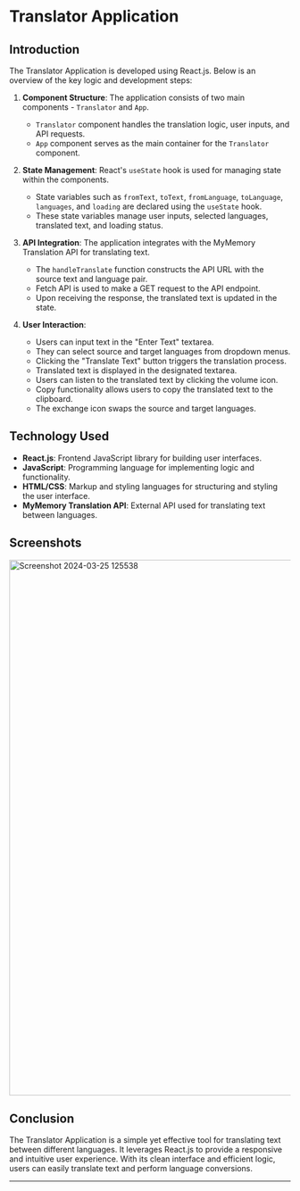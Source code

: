 # Translator Application

## Introduction

The Translator Application is developed using React.js. Below is an overview of the key logic and development steps:

1. **Component Structure**: The application consists of two main components - `Translator` and `App`. 
   - `Translator` component handles the translation logic, user inputs, and API requests.
   - `App` component serves as the main container for the `Translator` component.

2. **State Management**: React's `useState` hook is used for managing state within the components.
   - State variables such as `fromText`, `toText`, `fromLanguage`, `toLanguage`, `languages`, and `loading` are declared using the `useState` hook.
   - These state variables manage user inputs, selected languages, translated text, and loading status.

3. **API Integration**: The application integrates with the MyMemory Translation API for translating text.
   - The `handleTranslate` function constructs the API URL with the source text and language pair.
   - Fetch API is used to make a GET request to the API endpoint.
   - Upon receiving the response, the translated text is updated in the state.

4. **User Interaction**:
   - Users can input text in the "Enter Text" textarea.
   - They can select source and target languages from dropdown menus.
   - Clicking the "Translate Text" button triggers the translation process.
   - Translated text is displayed in the designated textarea.
   - Users can listen to the translated text by clicking the volume icon.
   - Copy functionality allows users to copy the translated text to the clipboard.
   - The exchange icon swaps the source and target languages.

## Technology Used

- **React.js**: Frontend JavaScript library for building user interfaces.
- **JavaScript**: Programming language for implementing logic and functionality.
- **HTML/CSS**: Markup and styling languages for structuring and styling the user interface.
- **MyMemory Translation API**: External API used for translating text between languages.

## Screenshots
<img width="960" alt="Screenshot 2024-03-25 125538" src="https://github.com/asish-sutar/React-Translator-App/assets/114928367/435f5f90-eab1-4c8b-9c08-424ae74b5f71">




## Conclusion

The Translator Application is a simple yet effective tool for translating text between different languages. It leverages React.js to provide a responsive and intuitive user experience. With its clean interface and efficient logic, users can easily translate text and perform language conversions.

---
